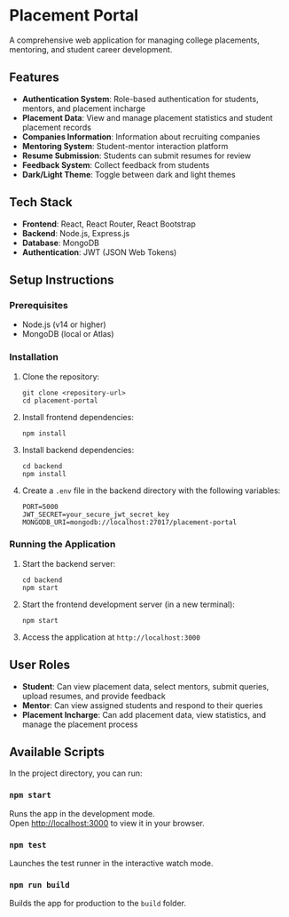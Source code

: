 # Placement Portal

A comprehensive web application for managing college placements, mentoring, and student career development.

## Features

- **Authentication System**: Role-based authentication for students, mentors, and placement incharge
- **Placement Data**: View and manage placement statistics and student placement records
- **Companies Information**: Information about recruiting companies
- **Mentoring System**: Student-mentor interaction platform
- **Resume Submission**: Students can submit resumes for review
- **Feedback System**: Collect feedback from students
- **Dark/Light Theme**: Toggle between dark and light themes

## Tech Stack

- **Frontend**: React, React Router, React Bootstrap
- **Backend**: Node.js, Express.js
- **Database**: MongoDB
- **Authentication**: JWT (JSON Web Tokens)

## Setup Instructions

### Prerequisites

- Node.js (v14 or higher)
- MongoDB (local or Atlas)

### Installation

1. Clone the repository:
   ```
   git clone <repository-url>
   cd placement-portal
   ```

2. Install frontend dependencies:
   ```
   npm install
   ```

3. Install backend dependencies:
   ```
   cd backend
   npm install
   ```

4. Create a `.env` file in the backend directory with the following variables:
   ```
   PORT=5000
   JWT_SECRET=your_secure_jwt_secret_key
   MONGODB_URI=mongodb://localhost:27017/placement-portal
   ```

### Running the Application

1. Start the backend server:
   ```
   cd backend
   npm start
   ```

2. Start the frontend development server (in a new terminal):
   ```
   npm start
   ```

3. Access the application at `http://localhost:3000`

## User Roles

- **Student**: Can view placement data, select mentors, submit queries, upload resumes, and provide feedback
- **Mentor**: Can view assigned students and respond to their queries
- **Placement Incharge**: Can add placement data, view statistics, and manage the placement process

## Available Scripts

In the project directory, you can run:

### `npm start`

Runs the app in the development mode.\
Open [http://localhost:3000](http://localhost:3000) to view it in your browser.

### `npm test`

Launches the test runner in the interactive watch mode.

### `npm run build`

Builds the app for production to the `build` folder.
